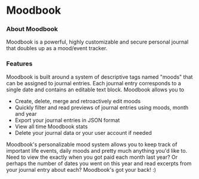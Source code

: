 # Moodbook

### About Moodbook

Moodbook is a powerful, highly customizable and secure personal journal that doubles up as a mood/event tracker.

### Features

Moodbook is built around a system of descriptive tags named "moods" that can be assigned to journal entries. Each journal entry corresponds to a single date and contains an editable text block. Moodbook allows you to

- Create, delete, merge and retroactively edit moods
- Quickly filter and read previews of journal entries using moods, month and year
- Export your journal entries in JSON format
- View all time Moodbook stats
- Delete your journal data or your user account if needed

Moodbook's personalizable mood system allows you to keep track of important life events, daily moods and pretty much anything you'd like to. Need to view the exactly when you got paid each month last year? Or perhaps the number of dates you went on this year and read excerpts from your journal entry about each? Moodbook's got your back! :)

